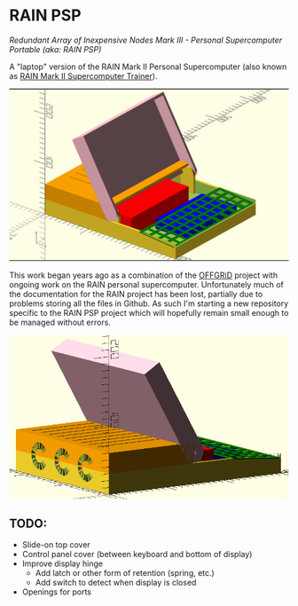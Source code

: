 # RAIN PSP

*Redundant Array of Inexpensive Nodes Mark III - Personal Supercomputer Portable (aka: RAIN PSP)*

A "laptop" version of the RAIN Mark II Personal Supercomputer (also known as [RAIN Mark II Supercomputer Trainer](https://hackaday.io/project/85392-rain-mark-ii-supercomputer-trainer)).

![Assembly screenshot](./images/assembly_screenshot.png)

This work began years ago as a combination of the [OFFGRiD](https://code.jasongullickson.com/jjg/offgrid) project with ongoing work on the RAIN personal supercomputer.  Unfortunately much of the documentation for the RAIN project has been lost, partially due to problems storing all the files in Github.  As such I'm starting a new repository specific to the RAIN PSP project which will hopefully remain small enough to be managed without errors.

![Assembly rear screenshot](./images/assembly_back_screenshot.png)

## TODO:

* Slide-on top cover
* Control panel cover (between keyboard and bottom of display)
* Improve display hinge
    + Add latch or other form of retention (spring, etc.)
    + Add switch to detect when display is closed
* Openings for ports
